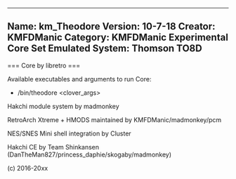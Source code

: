 -----------------------
Name: km_Theodore
Version: 10-7-18
Creator: KMFDManic
Category: KMFDManic Experimental Core Set
Emulated System: Thomson TO8D
-----------------------
=== Core by libretro ===

Available executables and arguments to run Core:
- /bin/theodore <rom> <clover_args>

Hakchi module system by madmonkey

RetroArch Xtreme + HMODS maintained by KMFDManic/madmonkey/pcm

NES/SNES Mini shell integration by Cluster

Hakchi CE by Team Shinkansen (DanTheMan827/princess_daphie/skogaby/madmonkey)

(c) 2016-20xx
